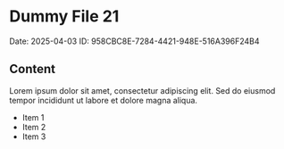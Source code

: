 # Dummy File 21

Date: 2025-04-03
ID: 958CBC8E-7284-4421-948E-516A396F24B4

## Content

Lorem ipsum dolor sit amet, consectetur adipiscing elit.
Sed do eiusmod tempor incididunt ut labore et dolore magna aliqua.

* Item 1
* Item 2
* Item 3
